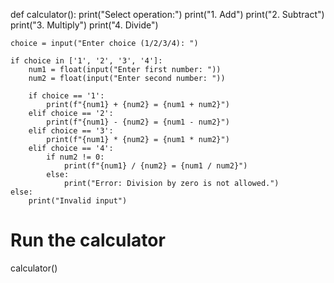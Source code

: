 def calculator():
    print("Select operation:")
    print("1. Add")
    print("2. Subtract")
    print("3. Multiply")
    print("4. Divide")

    choice = input("Enter choice (1/2/3/4): ")

    if choice in ['1', '2', '3', '4']:
        num1 = float(input("Enter first number: "))
        num2 = float(input("Enter second number: "))

        if choice == '1':
            print(f"{num1} + {num2} = {num1 + num2}")
        elif choice == '2':
            print(f"{num1} - {num2} = {num1 - num2}")
        elif choice == '3':
            print(f"{num1} * {num2} = {num1 * num2}")
        elif choice == '4':
            if num2 != 0:
                print(f"{num1} / {num2} = {num1 / num2}")
            else:
                print("Error: Division by zero is not allowed.")
    else:
        print("Invalid input")

# Run the calculator
calculator()
